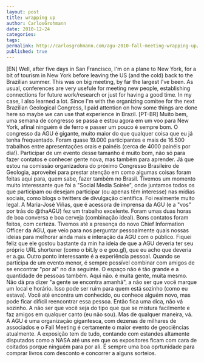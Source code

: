 ```yaml
---
layout: post
title: wrapping up
author: CarlosGrohmann
date: 2010-12-24
categories: 
tags: 
permalink: http://carlosgrohmann.com/agu-2010-fall-meeting-wrapping-up/
published: true
---
```



[EN] Well, after five days in San Francisco, I'm on a plane to New York, for a bit of tourism in New York before leaving the US (and the cold) back to the Brazilian summer. This was on big meeting, by far the largest I've been. As usual, conferences are very usefule for meeting new people, establishing connections for future work/research or just for having a good time. In my case, I also learned a lot. Since I'm with the organizing comitee for the next Brazilian Geological Congress, I paid attention on how some things are done here so maybe we can use that experience in Brazil. [PT-BR] Muito bem, uma semana de congresso se passa e estou agora em um voo para New York, afinal ninguém é de ferro e passer um pouco é sempre bom. O congresso da AGU é gigante, muito maior do que qualquer coisa que eu já tenha frequentado. Foram quase 19.000 participantes e mais de 16.500 trabalhos entre apresentações orais e painéis (cerca de 4000 painéis por dia!). Participar de um evento desse tamanho é muito bom, não só para fazer contatos e conhecer gente nova, mas também para aprender. Já que estou na comissão organizadora do próximo Congresso Brasileiro de Geologia, aproveitei para prestar atenção em como algumas coisas foram feitas aqui para, quem sabe, fazer também no Brasil. Tivemos um momento muito interessante que foi a "Social Media Soirèe", onde juntamos todos os que participam ou desejam participar (ou apenas têm interesse) nas mídias sociais, como blogs o twitters de divulgação científica. Foi realmente muito legal. A Maria-José Viñas, que é acessora de imprensa da AGU (e a "vos" por trás do @thaAGU) fez um trabalho excelente. Foram umas duas horas de boa conversa e boa cerveja (combinação ideal). Bons contatos foram feitos, com certeza. Tivemos até a presença do novo Chief Information Officer da AGU, que veio para nos perguntar pessoalmente quais nossas ideias para melhorar ainda mais e interação da AGU com o público. Fiquei feliz que ele gostou bastante da min ha ideia de que a AGU deveria ter seu próprio URL shortener (como o bit.ly o e goo.gl), que eu acho que deveria er a.gu. Outro ponto interessante é a experiência pessoal. Quando se participa de um evento menor, é sempre possível combinar com amigos de se encontrar "por aí" no dia seguinte. O espaço não é tão grande e a quantidade de pessoas também. Aqui não. é muita gente, muita mesmo. Não dá pra dizer "a gente se encontra amanhã", a não ser que você marque um local e horário. Isso pode ser ruim para quem está sozinho (como eu estava). Você até encontra um conhecido, ou conhece alguém novo, mas pode ficar difícil reencontrar essa pessoa. Então fica uma dica, não vá sozinho. A não ser que você seja do tipo que que se mistura facilmente e faz amigos em qualquer canto (eu não sou). Mas de qualquer maneira, vá. A AGU é uma organização gigantesca, com dezenas de milhares de associados e o Fall Meeting é certamente o maior evento de geociências atualmente. A exposição tem de tudo, contando com estandes altamente disputados como a NASA até uns em que os expositores ficam com cara de coitados porque ninguém para por ali. É sempre uma boa oprtunidade para comprar livros com desconto e concorrer a alguns sorteios.
